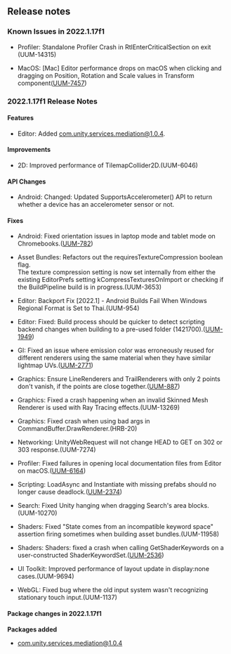 ## Release notes

### Known Issues in 2022.1.17f1

-   Profiler: Standalone Profiler Crash in RtlEnterCriticalSection on exit (UUM-14315)

-   MacOS: \[Mac\] Editor performance drops on macOS when clicking and dragging on Position, Rotation and Scale values in Transform component([UUM-7457](https://issuetracker.unity3d.com/issues/mac-editor-performance-drops-on-macos-when-clicking-and-dragging-on-position-rotation-and-scale-values-in-transform-component))

### 2022.1.17f1 Release Notes

#### Features

-   Editor: Added com.unity.services.mediation@1.0.4.

#### Improvements

-   2D: Improved performance of TilemapCollider2D.(UUM-6046)

#### API Changes

-   Android: Changed: Updated SupportsAccelerometer() API to return whether a device has an accelerometer sensor or not.

#### Fixes

-   Android: Fixed orientation issues in laptop mode and tablet mode on Chromebooks.([UUM-782](https://issuetracker.unity3d.com/issues/chromeos-pixelbook-can-switch-to-portrait-orientations-which-result-in-vertical-resolution-that-cannot-be-undone))

-   Asset Bundles: Refactors out the requiresTextureCompression boolean flag.\
    The texture compression setting is now set internally from either the existing EditorPrefs setting kCompressTexturesOnImport or checking if the BuildPipeline build is in progress.(UUM-3653)

-   Editor: Backport Fix \[2022.1\] - Android Builds Fail When Windows Regional Format is Set to Thai.(UUM-954)

-   Editor: Fixed: Build process should be quicker to detect scripting backend changes when building to a pre-used folder (1421700).([UUM-1949](https://issuetracker.unity3d.com/issues/build-doesnt-fail-instantly-when-building-with-a-different-backend-over-an-existing-build))

-   GI: Fixed an issue where emission color was erroneously reused for different renderers using the same material when they have similar lightmap UVs.([UUM-2771](https://issuetracker.unity3d.com/issues/color-of-baked-lightmaps-is-incorrect-when-a-material-with-emission-is-present-and-generate-lightmap-uvs-is-enabled))

-   Graphics: Ensure LineRenderers and TrailRenderers with only 2 points don\'t vanish, if the points are close together.([UUM-887](https://issuetracker.unity3d.com/issues/backport-linerenderer-is-not-drawn-if-the-length-is-0-dot-003162-or-less))

-   Graphics: Fixed a crash happening when an invalid Skinned Mesh Renderer is used with Ray Tracing effects.(UUM-13269)

-   Graphics: Fixed crash when using bad args in CommandBuffer.DrawRenderer.(HRB-20)

-   Networking: UnityWebRequest will not change HEAD to GET on 302 or 303 response.(UUM-7274)

-   Profiler: Fixed failures in opening local documentation files from Editor on macOS.([UUM-6164](https://issuetracker.unity3d.com/issues/application-cannot-be-opened-error-on-pressng-help-icon-in-profiler-window))

-   Scripting: LoadAsync and Instantiate with missing prefabs should no longer cause deadlock.([UUM-2374](https://issuetracker.unity3d.com/issues/editor-produces-a-deadlock-when-instantiating-a-prefab-with-missing-scripts-and-loading-other-prefabs-with-resources-dot-loadasync))

-   Search: Fixed Unity hanging when dragging Search\'s area blocks.(UUM-10270)

-   Shaders: Fixed \"State comes from an incompatible keyword space\" assertion firing sometimes when building asset bundles.(UUM-11958)

-   Shaders: Shaders: fixed a crash when calling GetShaderKeywords on a user-constructed ShaderKeywordSet.([UUM-2536](https://issuetracker.unity3d.com/issues/editor-crashes-when-building-if-calling-shaderkeyword-methods-in-ipreprocessshaders-classes))

-   UI Toolkit: Improved performance of layout update in display:none cases.(UUM-9694)

-   WebGL: Fixed bug where the old input system wasn\'t recognizing stationary touch input.(UUM-1137)

#### Package changes in 2022.1.17f1

**Packages added**

-   [com.unity.services.mediation@1.0.4](https://docs.unity3d.com/Packages/com.unity.services.mediation@1.0//changelog/CHANGELOG.html)
